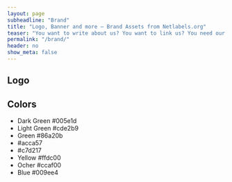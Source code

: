```yaml
---
layout: page
subheadline: "Brand"
title: "Logo, Banner and more – Brand Assets from Netlabels.org"
teaser: "You want to write about us? You want to link us? You need our logo? We got you covered with our brand assets"
permalink: "/brand/"
header: no
show_meta: false
---
```



## Logo



## Colors

- Dark Green #005e1d
- Light Green #cde2b9
- Green #86a20b
- #acca57
- #c7d217
- Yellow #ffdc00
- Ocher #ccaf00
- Blue #009ee4
